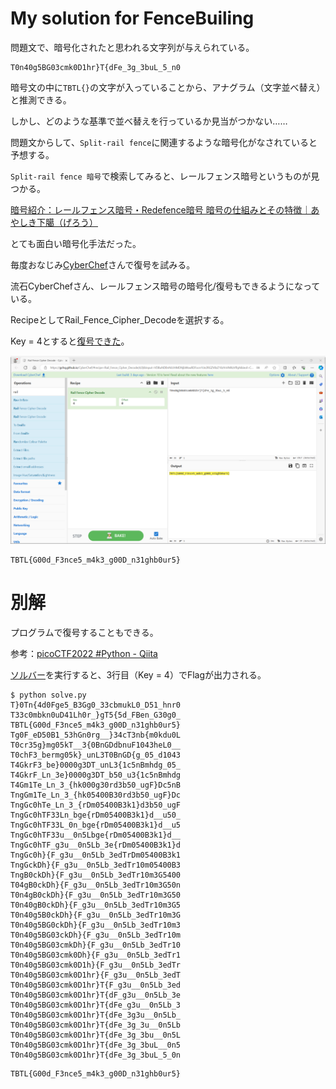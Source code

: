 # My solution for FenceBuiling

問題文で、暗号化されたと思われる文字列が与えられている。
```
T0n40g5BG03cmk0D1hr}T{dFe_3g_3buL_5_n0
```

暗号文の中に`TBTL{}`の文字が入っていることから、アナグラム（文字並べ替え）と推測できる。

しかし、どのような基準で並べ替えを行っているか見当がつかない……

問題文からして、`Split-rail fence`に関連するような暗号化がなされていると予想する。

`Split-rail fence 暗号`で検索してみると、レールフェンス暗号というものが見つかる。

[暗号紹介：レールフェンス暗号・Redefence暗号 暗号の仕組みとその特徴｜あやしき下臈（げろう）](https://note.com/ayasiki_gerahu/n/nac665cb5f3c9)

とても面白い暗号化手法だった。

毎度おなじみ[CyberChef](https://gchq.github.io/CyberChef/)さんで復号を試みる。

流石CyberChefさん、レールフェンス暗号の暗号化/復号もできるようになっている。

RecipeとしてRail_Fence_Cipher_Decodeを選択する。

Key = 4とすると[復号できた](https://gchq.github.io/CyberChef/#recipe=Rail_Fence_Cipher_Decode(4,0)&input=VDBuNDBnNUJHMDNjbWswRDFocn1Ue2RGZV8zZ18zYnVMXzVfbjA&ieol=CRLF&oeol=CR)。

![](../assets/decode.png)

```
TBTL{G00d_F3nce5_m4k3_g00D_n31ghb0ur5}
```

# 別解

プログラムで復号することもできる。

参考：[picoCTF2022 #Python - Qiita](https://qiita.com/motimotipurinn/items/776afed34512f64d77c2)

[ソルバー](./solve.py)を実行すると、3行目（Key = 4）でFlagが出力される。
```
$ python solve.py
T}0Tn{4d0Fge5_B3Gg0_33cbmukL0_D51_hnr0
T33c0mbkn0uD41Lh0r_}gT5{5d_FBen_G30g0_
TBTL{G00d_F3nce5_m4k3_g00D_n31ghb0ur5}
Tg0F_eD50B1_53hGn0rg__}34cT3nb{m0kdu0L
T0cr35g}mg05kT__3{0BnGDdbnuF1043heL0__
T0chF3_bermg05k}_unL3T0BnGD{g_05_d1043
T4GkrF3_be}0000g3DT_unL3{1c5nBmhdg_05_
T4GkrF_Ln_3e}0000g3DT_b50_u3{1c5nBmhdg
T4Gm1Te_Ln_3_{hk000g30rd3b50_ugF}Dc5nB
TngGm1Te_Ln_3_{hk05400B30rd3b50_ugF}Dc
TngGc0hTe_Ln_3_{rDm05400B3k1}d3b50_ugF
TngGc0hTF33Ln_bge{rDm05400B3k1}d__u50_
TngGc0hTF33L_0n_bge{rDm05400B3k1}d__u5
TngGc0hTF33u__0n5Lbge{rDm05400B3k1}d__
TngGc0hTF_g3u__0n5Lb_3e{rDm05400B3k1}d
TngGc0h}{F_g3u__0n5Lb_3edTrDm05400B3k1
TngGckDh}{F_g3u__0n5Lb_3edTr10m05400B3
TngB0ckDh}{F_g3u__0n5Lb_3edTr10m3G5400
T04gB0ckDh}{F_g3u__0n5Lb_3edTr10m3G50n
T0n4gB0ckDh}{F_g3u__0n5Lb_3edTr10m3G50
T0n40gB0ckDh}{F_g3u__0n5Lb_3edTr10m3G5
T0n40g5B0ckDh}{F_g3u__0n5Lb_3edTr10m3G
T0n40g5BG0ckDh}{F_g3u__0n5Lb_3edTr10m3
T0n40g5BG03ckDh}{F_g3u__0n5Lb_3edTr10m
T0n40g5BG03cmkDh}{F_g3u__0n5Lb_3edTr10
T0n40g5BG03cmk0Dh}{F_g3u__0n5Lb_3edTr1
T0n40g5BG03cmk0D1h}{F_g3u__0n5Lb_3edTr
T0n40g5BG03cmk0D1hr}{F_g3u__0n5Lb_3edT
T0n40g5BG03cmk0D1hr}T{F_g3u__0n5Lb_3ed
T0n40g5BG03cmk0D1hr}T{dF_g3u__0n5Lb_3e
T0n40g5BG03cmk0D1hr}T{dFe_g3u__0n5Lb_3
T0n40g5BG03cmk0D1hr}T{dFe_3g3u__0n5Lb_
T0n40g5BG03cmk0D1hr}T{dFe_3g_3u__0n5Lb
T0n40g5BG03cmk0D1hr}T{dFe_3g_3bu__0n5L
T0n40g5BG03cmk0D1hr}T{dFe_3g_3buL__0n5
T0n40g5BG03cmk0D1hr}T{dFe_3g_3buL_5_0n
```

```
TBTL{G00d_F3nce5_m4k3_g00D_n31ghb0ur5}
```
